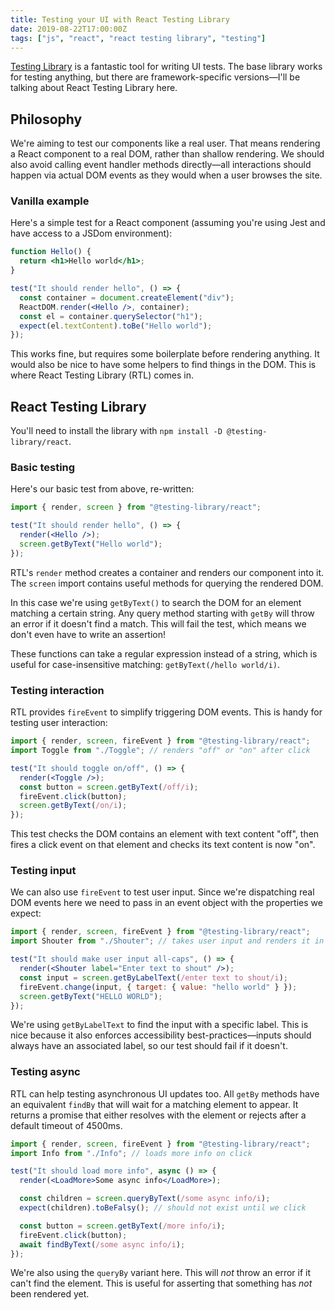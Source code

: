 ```yaml
---
title: Testing your UI with React Testing Library
date: 2019-08-22T17:00:00Z
tags: ["js", "react", "react testing library", "testing"]
---
```


[Testing Library](https://testing-library.com) is a fantastic tool for writing UI tests. The base library works for testing anything, but there are framework-specific versions—I'll be talking about React Testing Library here.

<!-- excerpt -->

## Philosophy

We're aiming to test our components like a real user. That means rendering a React component to a real DOM, rather than shallow rendering. We should also avoid calling event handler methods directly—all interactions should happen via actual DOM events as they would when a user browses the site.

### Vanilla example

Here's a simple test for a React component (assuming you're using Jest and have access to a JSDom environment):

```jsx
function Hello() {
  return <h1>Hello world</h1>;
}

test("It should render hello", () => {
  const container = document.createElement("div");
  ReactDOM.render(<Hello />, container);
  const el = container.querySelector("h1");
  expect(el.textContent).toBe("Hello world");
});
```

This works fine, but requires some boilerplate before rendering anything. It would also be nice to have some helpers to find things in the DOM. This is where React Testing Library (RTL) comes in.

## React Testing Library

You'll need to install the library with `npm install -D @testing-library/react`.

### Basic testing

Here's our basic test from above, re-written:

```jsx
import { render, screen } from "@testing-library/react";

test("It should render hello", () => {
  render(<Hello />);
  screen.getByText("Hello world");
});
```

RTL's `render` method creates a container and renders our component into it. The `screen` import contains useful methods for querying the rendered DOM.

In this case we're using `getByText()` to search the DOM for an element matching a certain string. Any query method starting with `getBy` will throw an error if it doesn't find a match. This will fail the test, which means we don't even have to write an assertion!

These functions can take a regular expression instead of a string, which is useful for case-insensitive matching: `getByText(/hello world/i)`.

### Testing interaction

RTL provides `fireEvent` to simplify triggering DOM events. This is handy for testing user interaction:

```jsx
import { render, screen, fireEvent } from "@testing-library/react";
import Toggle from "./Toggle"; // renders "off" or "on" after click

test("It should toggle on/off", () => {
  render(<Toggle />);
  const button = screen.getByText(/off/i);
  fireEvent.click(button);
  screen.getByText(/on/i);
});
```

This test checks the DOM contains an element with text content "off", then fires a click event on that element and checks its text content is now "on".

### Testing input

We can also use `fireEvent` to test user input. Since we're dispatching real DOM events here we need to pass in an event object with the properties we expect:

```jsx
import { render, screen, fireEvent } from "@testing-library/react";
import Shouter from "./Shouter"; // takes user input and renders it in all-caps

test("It should make user input all-caps", () => {
  render(<Shouter label="Enter text to shout" />);
  const input = screen.getByLabelText(/enter text to shout/i);
  fireEvent.change(input, { target: { value: "hello world" } });
  screen.getByText("HELLO WORLD");
});
```

We're using `getByLabelText` to find the input with a specific label. This is nice because it also enforces accessibility best-practices—inputs should always have an associated label, so our test should fail if it doesn't.

### Testing async

RTL can help testing asynchronous UI updates too. All `getBy` methods have an equivalent `findBy` that will wait for a matching element to appear. It returns a promise that either resolves with the element or rejects after a default timeout of 4500ms.

```jsx
import { render, screen, fireEvent } from "@testing-library/react";
import Info from "./Info"; // loads more info on click

test("It should load more info", async () => {
  render(<LoadMore>Some async info</LoadMore>);

  const children = screen.queryByText(/some async info/i);
  expect(children).toBeFalsy(); // should not exist until we click

  const button = screen.getByText(/more info/i);
  fireEvent.click(button);
  await findByText(/some async info/i);
});
```

We're also using the `queryBy` variant here. This will _not_ throw an error if it can't find the element. This is useful for asserting that something has _not_ been rendered yet.
